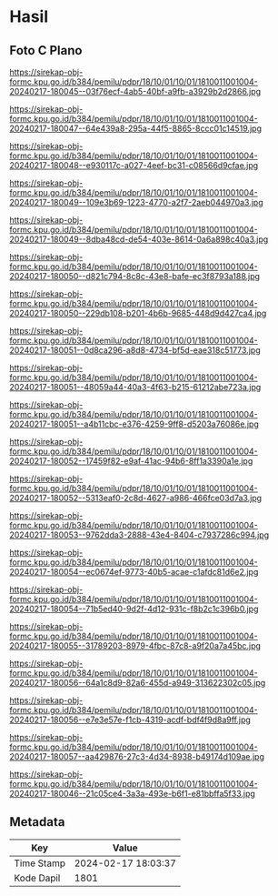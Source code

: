 # Hasil

## Foto C Plano

https://sirekap-obj-formc.kpu.go.id/b384/pemilu/pdpr/18/10/01/10/01/1810011001004-20240217-180045--03f76ecf-4ab5-40bf-a9fb-a3929b2d2866.jpg

https://sirekap-obj-formc.kpu.go.id/b384/pemilu/pdpr/18/10/01/10/01/1810011001004-20240217-180047--64e439a8-295a-44f5-8865-8ccc01c14519.jpg

https://sirekap-obj-formc.kpu.go.id/b384/pemilu/pdpr/18/10/01/10/01/1810011001004-20240217-180048--e930117c-a027-4eef-bc31-c08566d9cfae.jpg

https://sirekap-obj-formc.kpu.go.id/b384/pemilu/pdpr/18/10/01/10/01/1810011001004-20240217-180049--109e3b69-1223-4770-a2f7-2aeb044970a3.jpg

https://sirekap-obj-formc.kpu.go.id/b384/pemilu/pdpr/18/10/01/10/01/1810011001004-20240217-180049--8dba48cd-de54-403e-8614-0a6a898c40a3.jpg

https://sirekap-obj-formc.kpu.go.id/b384/pemilu/pdpr/18/10/01/10/01/1810011001004-20240217-180050--d821c794-8c8c-43e8-bafe-ec3f8793a188.jpg

https://sirekap-obj-formc.kpu.go.id/b384/pemilu/pdpr/18/10/01/10/01/1810011001004-20240217-180050--229db108-b201-4b6b-9685-448d9d427ca4.jpg

https://sirekap-obj-formc.kpu.go.id/b384/pemilu/pdpr/18/10/01/10/01/1810011001004-20240217-180051--0d8ca296-a8d8-4734-bf5d-eae318c51773.jpg

https://sirekap-obj-formc.kpu.go.id/b384/pemilu/pdpr/18/10/01/10/01/1810011001004-20240217-180051--48059a44-40a3-4f63-b215-61212abe723a.jpg

https://sirekap-obj-formc.kpu.go.id/b384/pemilu/pdpr/18/10/01/10/01/1810011001004-20240217-180051--a4b11cbc-e376-4259-9ff8-d5203a76086e.jpg

https://sirekap-obj-formc.kpu.go.id/b384/pemilu/pdpr/18/10/01/10/01/1810011001004-20240217-180052--17459f82-e9af-41ac-94b6-8ff1a3390a1e.jpg

https://sirekap-obj-formc.kpu.go.id/b384/pemilu/pdpr/18/10/01/10/01/1810011001004-20240217-180052--5313eaf0-2c8d-4627-a986-466fce03d7a3.jpg

https://sirekap-obj-formc.kpu.go.id/b384/pemilu/pdpr/18/10/01/10/01/1810011001004-20240217-180053--9762dda3-2888-43e4-8404-c7937286c994.jpg

https://sirekap-obj-formc.kpu.go.id/b384/pemilu/pdpr/18/10/01/10/01/1810011001004-20240217-180054--ec0674ef-9773-40b5-acae-c1afdc81d6e2.jpg

https://sirekap-obj-formc.kpu.go.id/b384/pemilu/pdpr/18/10/01/10/01/1810011001004-20240217-180054--71b5ed40-9d2f-4d12-931c-f8b2c1c396b0.jpg

https://sirekap-obj-formc.kpu.go.id/b384/pemilu/pdpr/18/10/01/10/01/1810011001004-20240217-180055--31789203-8979-4fbc-87c8-a9f20a7a45bc.jpg

https://sirekap-obj-formc.kpu.go.id/b384/pemilu/pdpr/18/10/01/10/01/1810011001004-20240217-180056--64a1c8d9-82a6-455d-a949-313622302c05.jpg

https://sirekap-obj-formc.kpu.go.id/b384/pemilu/pdpr/18/10/01/10/01/1810011001004-20240217-180056--e7e3e57e-f1cb-4319-acdf-bdf4f9d8a9ff.jpg

https://sirekap-obj-formc.kpu.go.id/b384/pemilu/pdpr/18/10/01/10/01/1810011001004-20240217-180057--aa429876-27c3-4d34-8938-b49174d109ae.jpg

https://sirekap-obj-formc.kpu.go.id/b384/pemilu/pdpr/18/10/01/10/01/1810011001004-20240217-180046--21c05ce4-3a3a-493e-b6f1-e81bbffa5f33.jpg


## Metadata

| Key        | Value               |
| ---------- | ------------------- |
| Time Stamp | 2024-02-17 18:03:37 |
| Kode Dapil | 1801                |



